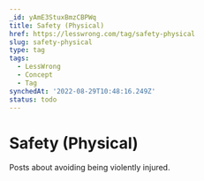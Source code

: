 ```yaml
---
_id: yAmE3StuxBmzCBPWq
title: Safety (Physical)
href: https://lesswrong.com/tag/safety-physical
slug: safety-physical
type: tag
tags:
  - LessWrong
  - Concept
  - Tag
synchedAt: '2022-08-29T10:48:16.249Z'
status: todo
---
```


# Safety (Physical)

Posts about avoiding being violently injured.
